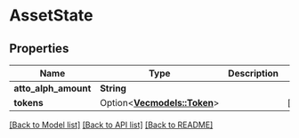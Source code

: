 # AssetState

## Properties

Name | Type | Description | Notes
------------ | ------------- | ------------- | -------------
**atto_alph_amount** | **String** |  | 
**tokens** | Option<[**Vec<models::Token>**](Token.md)> |  | [optional]

[[Back to Model list]](../README.md#documentation-for-models) [[Back to API list]](../README.md#documentation-for-api-endpoints) [[Back to README]](../README.md)


